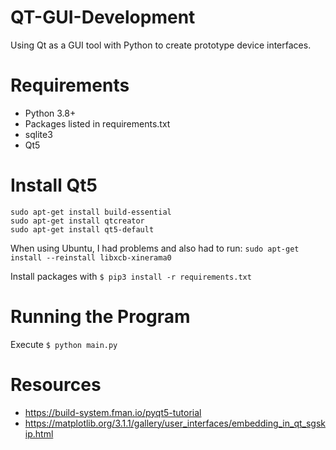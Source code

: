 # QT-GUI-Development
Using Qt as a GUI tool with Python to create prototype device interfaces.

# Requirements
* Python 3.8+
* Packages listed in requirements.txt
* sqlite3
* Qt5

# Install Qt5
```
sudo apt-get install build-essential
sudo apt-get install qtcreator
sudo apt-get install qt5-default
```
When using Ubuntu, I had problems and also had to run:
```sudo apt-get install --reinstall libxcb-xinerama0```

Install packages with ```$ pip3 install -r requirements.txt```

# Running the Program

Execute ```$ python main.py```

# Resources
* https://build-system.fman.io/pyqt5-tutorial
* https://matplotlib.org/3.1.1/gallery/user_interfaces/embedding_in_qt_sgskip.html